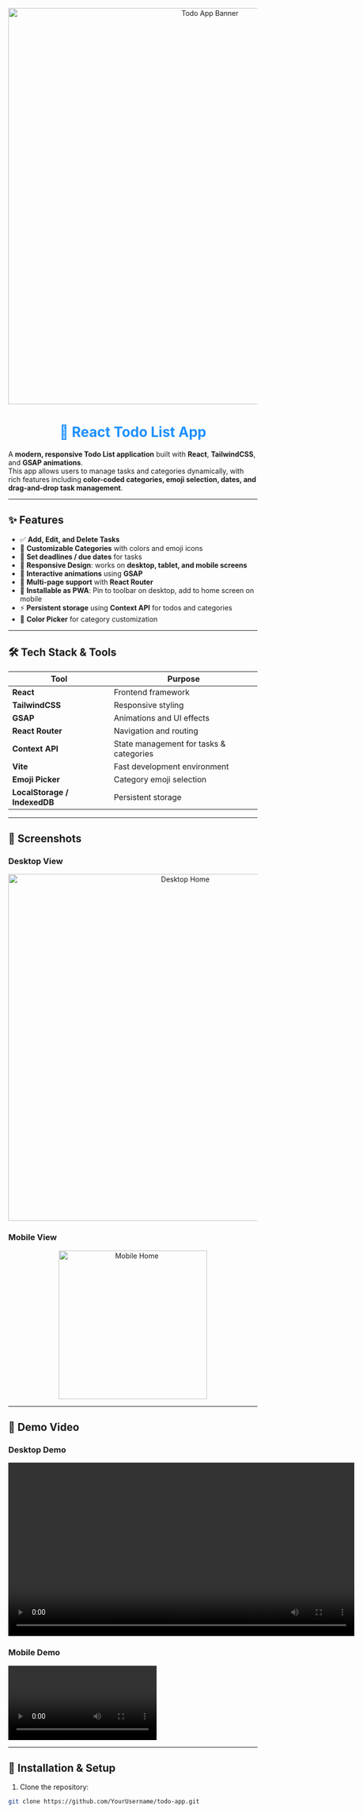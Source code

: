  <p align="center">
  <img src="https://raw.githubusercontent.com/YourUsername/todo-app/main/public/assets/todo-banner.png" alt="Todo App Banner" width="800"/>
</p>

<h1 align="center" style="color:#1E90FF;">📝 React Todo List App</h1>

A **modern, responsive Todo List application** built with **React**, **TailwindCSS**, and **GSAP animations**.  
This app allows users to manage tasks and categories dynamically, with rich features including **color-coded categories, emoji selection, dates, and drag-and-drop task management**.  

---

## ✨ Features

- ✅ **Add, Edit, and Delete Tasks**  
- 🎨 **Customizable Categories** with colors and emoji icons  
- 📅 **Set deadlines / due dates** for tasks  
- 📱 **Responsive Design**: works on **desktop, tablet, and mobile screens**  
- 🚀 **Interactive animations** using **GSAP**  
- 🔗 **Multi-page support** with **React Router**  
- 💾 **Installable as PWA**: Pin to toolbar on desktop, add to home screen on mobile  
- ⚡ **Persistent storage** using **Context API** for todos and categories  
- 🌈 **Color Picker** for category customization  

---

## 🛠️ Tech Stack & Tools

| Tool | Purpose |
|------|---------|
| **React** | Frontend framework |
| **TailwindCSS** | Responsive styling |
| **GSAP** | Animations and UI effects |
| **React Router** | Navigation and routing |
| **Context API** | State management for tasks & categories |
| **Vite** | Fast development environment |
| **Emoji Picker** | Category emoji selection |
| **LocalStorage / IndexedDB** | Persistent storage |

---

## 📸 Screenshots

### Desktop View
<p align="center">
  <img src="https://raw.githubusercontent.com/YourUsername/todo-app/main/public/assets/desktop-home.png" alt="Desktop Home" width="700"/>
</p>

### Mobile View
<p align="center">
  <img src="https://raw.githubusercontent.com/YourUsername/todo-app/main/public/assets/mobile-home.png" alt="Mobile Home" width="300"/>
</p>

---

## 🎥 Demo Video

### Desktop Demo
<video width="700" controls>
  <source src="https://raw.githubusercontent.com/YourUsername/todo-app/main/public/assets/desktop-demo.mp4" type="video/mp4">
  Your browser does not support the video tag.
</video>

### Mobile Demo
<video width="300" controls>
  <source src="https://raw.githubusercontent.com/YourUsername/todo-app/main/public/assets/mobile-demo.mp4" type="video/mp4">
  Your browser does not support the video tag.
</video>

---

## 🚀 Installation & Setup

1. Clone the repository:

```bash
git clone https://github.com/YourUsername/todo-app.git
